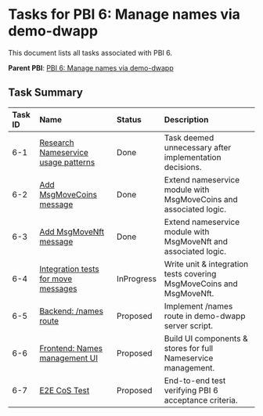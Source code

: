 # Tasks for PBI 6: Manage names via demo-dwapp

This document lists all tasks associated with PBI 6.

**Parent PBI**: [PBI 6: Manage names via demo-dwapp](./prd.md)

## Task Summary

| Task ID | Name | Status | Description |
| :------ | :--- | :------ | :----------- |
| 6-1 | [Research Nameservice usage patterns](./6-1.md) | Done | Task deemed unnecessary after implementation decisions. |
| 6-2 | [Add MsgMoveCoins message](./6-2.md) | Done | Extend nameservice module with MsgMoveCoins and associated logic. |
| 6-3 | [Add MsgMoveNft message](./6-3.md) | Done | Extend nameservice module with MsgMoveNft and associated logic. |
| 6-4 | [Integration tests for move messages](./6-4.md) | InProgress | Write unit & integration tests covering MsgMoveCoins and MsgMoveNft. |
| 6-5 | [Backend: /names route](./6-5.md) | Proposed | Implement /names route in demo-dwapp server script. |
| 6-6 | [Frontend: Names management UI](./6-6.md) | Proposed | Build UI components & stores for full Nameservice management. |
| 6-7 | [E2E CoS Test](./6-7.md) | Proposed | End-to-end test verifying PBI 6 acceptance criteria. | 